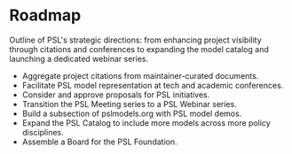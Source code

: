 # Roadmap

Outline of PSL's strategic directions: from enhancing project visibility through citations and conferences to expanding the model catalog and launching a dedicated webinar series.

- Aggregate project citations from maintainer-curated documents.
- Facilitate PSL model representation at tech and academic conferences.
- Consider and approve proposals for PSL initiatives.
- Transition the PSL Meeting series to a PSL Webinar series.
- Build a subsection of pslmodels.org with PSL model demos.
- Expand the PSL Catalog to include more models across more policy disciplines.
- Assemble a Board for the PSL Foundation.
